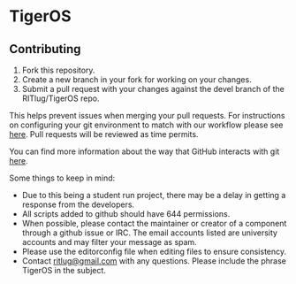 TigerOS
====================

## Contributing
1. Fork this repository. 
2. Create a new branch in your fork for working on your changes.
3. Submit a pull request with your changes against the devel branch of the RITlug/TigerOS repo.

This helps prevent issues when merging your pull requests. For instructions on configuring your git environment to match with our workflow please see [here](https://help.github.com/articles/configuring-a-remote-for-a-fork/). Pull requests will be reviewed as time permits.

You can find more information about the way that GitHub interacts with git [here](https://git-scm.com/book/en/v2/GitHub-Contributing-to-a-Project).


Some things to keep in mind:
* Due to this being a student run project, there may be a delay in getting a response from the developers.
* All scripts added to github should have 644 permissions.
* When possible, please contact the maintainer or creator of a component through a github issue or IRC. The email accounts listed are university accounts and may filter your message as spam. 
* Please use the editorconfig file when editing files to ensure consistency.
* Contact ritlug@gmail.com with any questions. Please include the phrase TigerOS in the subject.
